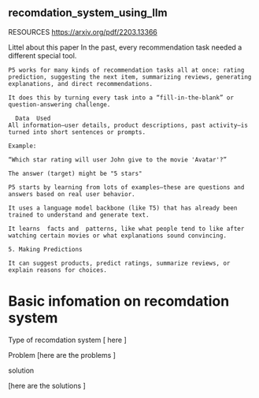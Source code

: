 ## recomdation_system_using_llm



RESOURCES 
https://arxiv.org/pdf/2203.13366

Littel about this paper
        In the past, every recommendation task needed a different special tool.

    P5 works for many kinds of recommendation tasks all at once: rating prediction, suggesting the next item, summarizing reviews, generating explanations, and direct recommendations.

    It does this by turning every task into a “fill-in-the-blank” or question-answering challenge.

      Data  Used
    All information—user details, product descriptions, past activity—is turned into short sentences or prompts.

    Example:

    “Which star rating will user John give to the movie 'Avatar'?”

    The answer (target) might be "5 stars"

    P5 starts by learning from lots of examples—these are questions and answers based on real user behavior.

    It uses a language model backbone (like T5) that has already been trained to understand and generate text.

    It learns  facts and  patterns, like what people tend to like after watching certain movies or what explanations sound convincing.

    5. Making Predictions

    It can suggest products, predict ratings, summarize reviews, or explain reasons for choices.



# Basic  infomation  on recomdation system 



Type of recomdation system 
[ here ]

Problem 
[here are the problems ]



solution 

[here are the solutions ]

